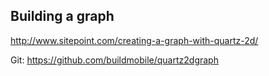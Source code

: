 ## Building a graph ##

http://www.sitepoint.com/creating-a-graph-with-quartz-2d/

Git: https://github.com/buildmobile/quartz2dgraph

